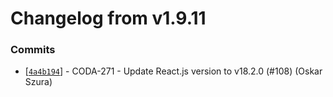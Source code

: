 # Changelog from v1.9.11
### Commits
* [[`4a4b194`](http://github.com/coda-it/graphen/commit/4a4b194035bd04105274703a0325fff1efb2a653)] - CODA-271 - Update React.js version to v18.2.0 (#108) (Oskar Szura)